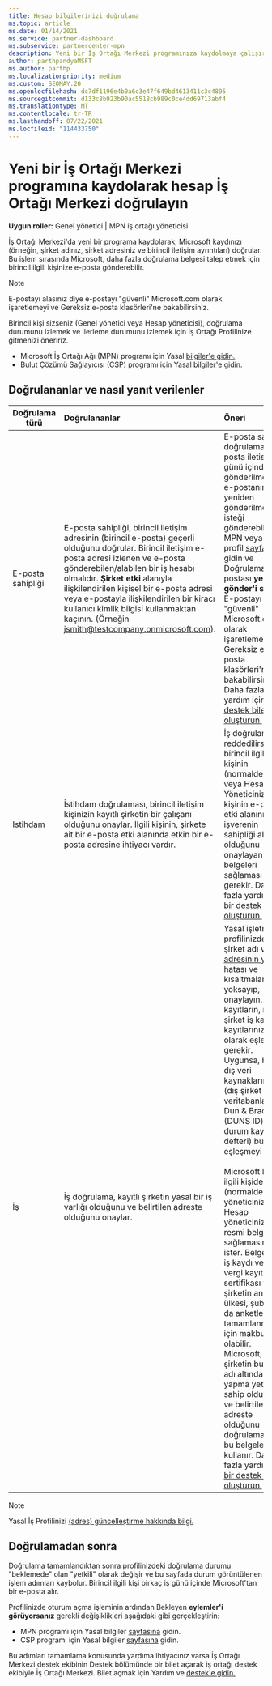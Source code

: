 ```yaml
---
title: Hesap bilgilerinizi doğrulama
ms.topic: article
ms.date: 01/14/2021
ms.service: partner-dashboard
ms.subservice: partnercenter-mpn
description: Yeni bir İş Ortağı Merkezi programınıza kaydolmaya çalışırken hesap doğrulama durumunu izleyin. Gerekirse ek bilgileri nasıl temin etmeyi öğrenin.
author: parthpandyaMSFT
ms.author: parthp
ms.localizationpriority: medium
ms.custom: SEOMAY.20
ms.openlocfilehash: dc7df1196e4b0a6c3e47f649bd4613411c3c4895
ms.sourcegitcommit: d133c8b923b90ac5518cb989c0ce4dd69713abf4
ms.translationtype: MT
ms.contentlocale: tr-TR
ms.lasthandoff: 07/22/2021
ms.locfileid: "114433750"
---
```

# <a name="verify-your-account-information-when-you-enroll-in-a-new-partner-center-program"></a>Yeni bir İş Ortağı Merkezi programına kaydolarak hesap İş Ortağı Merkezi doğrulayın

**Uygun roller:** Genel yönetici | MPN iş ortağı yöneticisi

İş Ortağı Merkezi'da yeni bir programa kaydolarak, Microsoft kaydınızı (örneğin, şirket adınız, şirket adresiniz ve birincil iletişim ayrıntıları) doğrular. Bu işlem sırasında Microsoft, daha fazla doğrulama belgesi talep etmek için birincil ilgili kişinize e-posta gönderebilir.

>[!NOTE]
>E-postayı alasınız diye e-postayı "güvenli" Microsoft.com olarak işaretlemeyi ve Gereksiz e-posta klasörleri'ne bakabilirsiniz.

Birincil kişi sizseniz (Genel yönetici veya Hesap yöneticisi), doğrulama durumunu izlemek ve ilerleme durumunu izlemek için İş Ortağı Profilinize gitmenizi öneririz.

- Microsoft İş Ortağı Ağı (MPN) programı için Yasal [bilgiler'e gidin.](https://partner.microsoft.com/pcv/accountsettings/connectedpartnerprofile)
- Bulut Çözümü Sağlayıcısı (CSP) programı için Yasal [bilgiler'e gidin.](https://partner.microsoft.com/pcv/accountsettings/partnerprofile)


## <a name="what-is-verified-and-how-to-respond"></a>Doğrulananlar ve nasıl yanıt verilenler

| **Doğrulama türü**   | **Doğrulananlar**   | **Öneri**                                                                                        |
|----------------------------|:-----------------------------------|:-----------------------------------------------------------------------------------------------------|
| E-posta sahipliği            | E-posta sahipliği, birincil iletişim adresinin (birincil e-posta) geçerli olduğunu doğrular. Birincil iletişim e-posta adresi izlenen ve e-posta gönderebilen/alabilen bir iş hesabı olmalıdır. **Şirket etki** alanıyla ilişkilendirilen kişisel bir e-posta adresi veya e-postayla ilişkilendirilen bir kiracı kullanıcı kimlik bilgisi kullanmaktan kaçının. (Örneğin jsmith@testcompany.onmicrosoft.com). | E-posta sahipliği doğrulama e-posta iletisi bir iş günü içinde gönderilmezse, e-postanın yeniden gönderilmelerini isteği gönderebilirsiniz. MPN veya [CSP](https://partner.microsoft.com/pcv/accountsettings/partnerprofile) profil [sayfanıza](https://partner.microsoft.com/pcv/accountsettings/connectedpartnerprofile) gidin ve Doğrulama e-postası **yeniden gönder'i seçin.** E-postayı "güvenli" Microsoft.com olarak işaretlemeyi ve Gereksiz e-posta klasörleri'ne bakabilirsiniz. Daha fazla yardım için [bir destek bileti oluşturun.](https://partner.microsoft.com/dashboard/support/csp/servicerequests/create?stage=2&topicid=b818ac05-8091-44a0-f9b4-6bb008a1ef54)|
|Istihdam |İstihdam doğrulaması, birincil iletişim kişinizin kayıtlı şirketin bir çalışanı olduğunu onaylar. İlgili kişinin, şirkete ait bir e-posta etki alanında etkin bir e-posta adresine ihtiyacı vardır.|İş doğrulama reddedilirse birincil ilgili kişinin (normalde Genel veya Hesap Yöneticiniz) ilgili kişinin e-posta etki alanının işverenin sahipliği altında olduğunu onaylayan belgeleri sağlaması gerekir. Daha fazla yardım için [bir destek bileti oluşturun.](https://partner.microsoft.com/dashboard/support/csp/servicerequests/create?stage=2&topicid=c34a5c81-a111-476d-11a4-81c808c37a6b) |
| İş   | İş doğrulama, kayıtlı şirketin yasal bir iş varlığı olduğunu ve belirtilen adreste olduğunu onaylar. | Yasal işletme profilinizde şirket adı ve [adresinin yazım](https://partner.microsoft.com/pcv/accountsettings/connectedpartnerprofile) hatası ve kısaltmaları yoksayıp, onaylayın. Bu kayıtların, resmi şirket iş kaydı kayıtlarınıza tam olarak eşleşmesi gerekir. Uygunsa, bazı dış veri kaynaklarında (dış şirket veritabanları, ör. Dun & Bradstreet (DUNS ID) veya durum kayıt defteri) bulunan eşleşmeyi seçin.<br /><br />Microsoft birincil ilgili kişiden (normalde Genel yöneticiniz veya Hesap yöneticiniz) resmi belgeleri sağlamasını ister. Belgeler bir iş kaydı veya vergi kayıt sertifikası ya da şirketin ana ülkesi, şubat ya da anketlerin tamamlanması için makbuz olabilir. Microsoft, şirketin bu varlık adı altında iş yapma yetkisine sahip olduğunu ve belirtilen adreste olduğunu doğrulamak için bu belgeleri kullanır. Daha fazla yardım için [bir destek bileti oluşturun.](https://partner.microsoft.com/dashboard/support/csp/servicerequests/create?stage=2&topicid=52ac28f3-d58f-99d9-9846-3df5a6477c54)|

> [!NOTE]
> Yasal İş Profilinizi [(adres) güncelleştirme hakkında bilgi.](update-your-partner-profile.md)

## <a name="after-verification"></a>Doğrulamadan sonra

Doğrulama tamamlandıktan sonra profilinizdeki doğrulama durumu "beklemede" olan "yetkili" olarak değişir ve bu sayfada durum görüntülenen işlem adımları kaybolur. Birincil ilgili kişi birkaç iş günü içinde Microsoft'tan bir e-posta alır. 

Profilinizde oturum açma işleminin ardından Bekleyen **eylemler'i görüyorsanız** gerekli değişiklikleri aşağıdaki gibi gerçekleştirin:

- MPN programı için Yasal bilgiler [sayfasına](https://partner.microsoft.com/pcv/accountsettings/connectedpartnerprofile) gidin.  
- CSP programı için Yasal bilgiler [sayfasına](https://partner.microsoft.com/pcv/accountsettings/partnerprofile) gidin.

Bu adımları tamamlama konusunda yardıma ihtiyacınız varsa İş Ortağı Merkezi destek ekibinin Destek bölümünde bir bilet açarak iş ortağı destek ekibiyle İş Ortağı Merkezi. Bilet açmak için Yardım ve [destek'e gidin.](https://partner.microsoft.com/dashboard/support/servicerequests/create?stage=2&topicid=21655de7-7dbb-4927-33a2-f60f45feadf3)
